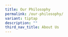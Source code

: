```yaml
---
title: Our Philosophy
permalink: /our-philosophy/
variant: tiptap
description: ""
third_nav_title: About Us
---
```

